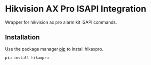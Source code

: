 # Hikvision AX Pro ISAPI Integration

Wrapper for hikvision ax pro alarm kit ISAPI commands.

## Installation

Use the package manager [pip](https://pip.pypa.io/en/stable/) to install hikaxpro.

```bash
pip install hikaxpro
```